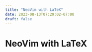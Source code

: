 ```yaml
---
title: "NeoVim with LaTeX"
date: 2023-08-13T07:29:02-07:00
draft: false
---
```


# NeoVim with LaTeX
